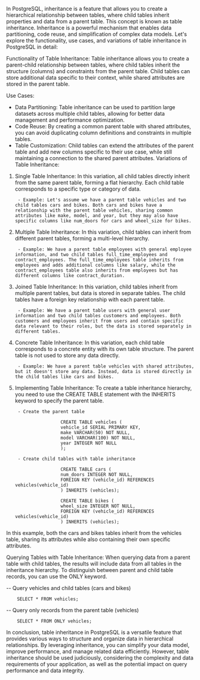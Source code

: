 In PostgreSQL, inheritance is a feature that allows you to create a hierarchical relationship between tables, where child tables inherit properties and data from a parent table. This concept is known as table inheritance. Inheritance is a powerful mechanism that enables data partitioning, code reuse, and simplification of complex data models. Let's explore the functionality, use cases, and variations of table inheritance in PostgreSQL in detail:

Functionality of Table Inheritance: Table inheritance allows you to create a parent-child relationship between tables, where child tables inherit the structure (columns) and constraints from the parent table. Child tables can store additional data specific to their context, while shared attributes are stored in the parent table.

Use Cases:
- Data Partitioning: Table inheritance can be used to partition large datasets across multiple child tables, allowing for better data management and performance optimization.
- Code Reuse: By creating a common parent table with shared attributes, you can avoid duplicating column definitions and constraints in multiple tables.
- Table Customization: Child tables can extend the attributes of the parent table and add new columns specific to their use case, while still maintaining a connection to the shared parent attributes.
Variations of Table Inheritance:

1. Single Table Inheritance: In this variation, all child tables directly inherit from the same parent table, forming a flat hierarchy. Each child table corresponds to a specific type or category of data.

        - Example: Let's assume we have a parent table vehicles and two child tables cars and bikes. Both cars and bikes have a relationship with the parent table vehicles, sharing common attributes like make, model, and year, but they may also have specific columns like num_doors for cars and wheel_size for bikes.

2. Multiple Table Inheritance: In this variation, child tables can inherit from different parent tables, forming a multi-level hierarchy.

        - Example: We have a parent table employees with general employee information, and two child tables full_time_employees and contract_employees. The full_time_employees table inherits from employees and adds additional columns like salary, while the contract_employees table also inherits from employees but has different columns like contract_duration.

3. Joined Table Inheritance: In this variation, child tables inherit from multiple parent tables, but data is stored in separate tables. The child tables have a foreign key relationship with each parent table.

        - Example: We have a parent table users with general user information and two child tables customers and employees. Both customers and employees inherit from users and contain specific data relevant to their roles, but the data is stored separately in different tables.

4. Concrete Table Inheritance: In this variation, each child table corresponds to a concrete entity with its own table structure. The parent table is not used to store any data directly.

        - Example: We have a parent table vehicles with shared attributes, but it doesn't store any data. Instead, data is stored directly in the child tables like cars and bikes.

5. Implementing Table Inheritance: To create a table inheritance hierarchy, you need to use the CREATE TABLE statement with the INHERITS keyword to specify the parent table.

        - Create the parent table

                        CREATE TABLE vehicles (
                        vehicle_id SERIAL PRIMARY KEY,
                        make VARCHAR(50) NOT NULL,
                        model VARCHAR(100) NOT NULL,
                        year INTEGER NOT NULL
                        );

        - Create child tables with table inheritance

                        CREATE TABLE cars (
                        num_doors INTEGER NOT NULL,
                        FOREIGN KEY (vehicle_id) REFERENCES vehicles(vehicle_id)
                        ) INHERITS (vehicles);

                        CREATE TABLE bikes (
                        wheel_size INTEGER NOT NULL,
                        FOREIGN KEY (vehicle_id) REFERENCES vehicles(vehicle_id)
                        ) INHERITS (vehicles);

In this example, both the cars and bikes tables inherit from the vehicles table, sharing its attributes while also containing their own specific attributes.

Querying Tables with Table Inheritance: When querying data from a parent table with child tables, the results will include data from all tables in the inheritance hierarchy. To distinguish between parent and child table records, you can use the ONLY keyword.

-- Query vehicles and child tables (cars and bikes)
        
        SELECT * FROM vehicles;

-- Query only records from the parent table (vehicles)
        
        SELECT * FROM ONLY vehicles;

In conclusion, table inheritance in PostgreSQL is a versatile feature that provides various ways to structure and organize data in hierarchical relationships. By leveraging inheritance, you can simplify your data model, improve performance, and manage related data efficiently. However, table inheritance should be used judiciously, considering the complexity and data requirements of your application, as well as the potential impact on query performance and data integrity.